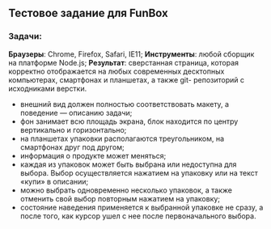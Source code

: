 ## Тестовое задание для FunBox

### Задачи:

**Браузеры**: Chrome, Firefox, Safari, IE11;
**Инструменты**: любой сборщик на платформе Node.js;
**Результат**: сверстанная страница, которая корректно отображается на любых
современных десктопных компьютерах, смартфонах и планшетах, а также git-
репозиторий с исходниками верстки.

* внешний вид должен полностью соответствовать макету, а поведение — описанию задачи;
* фон занимает всю площадь экрана, блок находится по центру вертикально и
горизонтально;
* на планшетах упаковки располагаются треугольником, на смартфонах друг
под другом;
* информация о продукте может меняться;
* каждая из упаковок может быть выбрана или недоступна для выбора. Выбор
осуществляется нажатием на упаковку или на текст «купи» в описании;
* можно выбрать одновременно несколько упаковок, а также отменить свой
выбор повторным нажатием на упаковку;
* состояние наведения применяется к выбранной упаковке не сразу, а после
того, как курсор ушел с нее после первоначального выбора.
